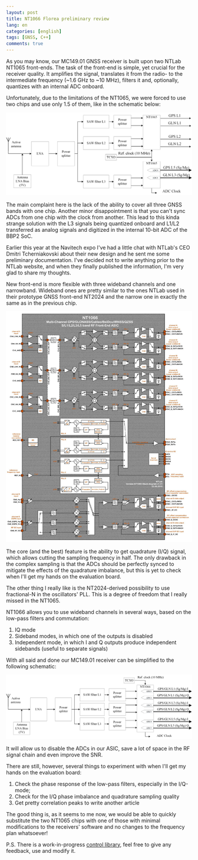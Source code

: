 ```yaml
---
layout: post
title: NT1066 Florea preliminary review
lang: en
categories: [english]
tags: [GNSS, C++]
comments: true
---
```


As you may know, our MC149.01 GNSS receiver is built upon two NTLab NT1065 front-ends. The task of the front-end is simple, yet crucial for the receiver quality. It amplifies the signal, translates it from the radio- to the intermediate frequency (~1.6 GHz to ~10 MHz), filters it and, optionally, quantizes with an internal ADC onboard.

Unfortunately, due to the limitations of the NT1065, we were forced to use two chips and use only 1.5 of them, like in the schematic below:

![RF schematic](/assets/img/nt1066/schematic.png)

The main complaint here is the lack of the ability to cover all three GNSS bands with one chip. Another minor disappointment is that you can't sync ADCs from one chip with the clock from another. This lead to this kinda strange solution with the L3 signals being quantized onboard and L1/L2 transferred as analog signals and digitized in the internal 10-bit ADC of the BBP2 SoC.

Earlier this year at the Navitech expo I've had a little chat with NTLab's CEO Dmitri Tcherniakovski about their new design and he sent me some preliminary documentation. I've decided not to write anything prior to the NTLab website, and when they finally published the information, I'm very glad to share my thoughts.

New front-end is more flexible with three wideband channels and one narrowband. Wideband ones are pretty similar to the ones NTLab used in their prototype GNSS front-end NT2024 and the narrow one in exactly the same as in the previous chip.

![NT1066](/assets/img/nt1066/nt1066.jpg)

The core (and the best) feature is the ability to get quadrature (I/Q) signal, which allows cutting the sampling frequency in half. The only drawback in the complex sampling is that the ADCs should be perfectly synced to mitigate the effects of the quadrature imbalance, but this is yet to check when I'll get my hands on the evaluation board.

The other thing I really like is the NT2024-derived possibility to use fractional-N in the oscillators' PLL. This is a degree of freedom that I really missed in the NT1065.

NT1066 allows you to use wideband channels in several ways, based on the low-pass filters and commutation:
1. IQ mode
2. Sideband modes, in which one of the outputs is disabled
3. Independent mode, in which I and Q outputs produce independent sidebands (useful to separate signals)

With all said and done our MC149.01 receiver can be simplified to the following schematic:

![RF schematic](/assets/img/nt1066/schematic_new.png)

It will allow us to disable the ADCs in our ASIC, save a lot of space in the RF signal chain and even improve the SNR.

There are still, however, several things to experiment with when I'll get my hands on the evaluation board:

1. Check the phase response of the low-pass filters, especially in the I/Q-mode;
2. Check for the I/Q phase imbalance and quadrature sampling quality
3. Get pretty correlation peaks to write another article

The good thing is, as it seems to me now, we would be able to quickly substitute the two NT1065 chips with one of those with minimal modifications to the receivers' software and no changes to the frequency plan whatsoever!

P.S. There is a work-in-progress [control library](https://github.com/MKlimenko/NT1066_Setup), feel free to give any feedback, use and modify it.
